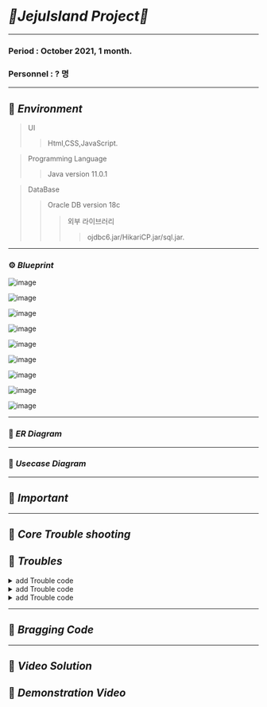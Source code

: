 # _🍊JejuIsland Project🍊_
***
### Period : October 2021,  1 month. 
### Personnel : ? 명  
***
## 📌 _Environment_       
> UI    
> > Html,CSS,JavaScript. 

> Programming Language
> > Java version 11.0.1

> DataBase
> > Oracle DB version 18c
> > > 외부 라이브러리
> > > > ojdbc6.jar/HikariCP.jar/sql.jar. 
***      
### ⚙️ _Blueprint_  

![image](https://user-images.githubusercontent.com/77534863/132796195-458c5d85-8814-4f15-820f-7c68bbfae3ea.png)

![image](https://user-images.githubusercontent.com/77534863/132796313-d93412e3-2284-4b94-b959-83f80307911a.png)

![image](https://user-images.githubusercontent.com/77534863/132796408-3ab66f8a-6a64-440b-a7b3-d69a78c5c469.png)

![image](https://user-images.githubusercontent.com/77534863/132796461-aafd93fd-1d01-44d9-8565-7bf10cea95d9.png)

![image](https://user-images.githubusercontent.com/77534863/132796498-8ec530cb-edba-4df7-82c0-bf34a914af1d.png)

![image](https://user-images.githubusercontent.com/77534863/132796553-6c450e4d-4586-49e0-bb8d-eb376d8a7791.png)

![image](https://user-images.githubusercontent.com/77534863/132796595-c6000ba2-68f1-4c25-8ee4-377778ea5dfe.png)

![image](https://user-images.githubusercontent.com/77534863/132796683-55d80f24-4749-4967-ba92-54d925e67dad.png)

![image](https://user-images.githubusercontent.com/77534863/132796708-a8fd4815-b765-4de4-8dfc-cf5f5291bbee.png)




*** 
### 📌 _ER Diagram_

***   
### 📌 _Usecase Diagram_  
   


   
*** 
## 📌 _Important_


***
## 📌 _Core Trouble shooting_   


## 📝  _Troubles_   
<details>
	<summary> add Trouble code</summary>      
</details> 
<details>
	<summary> add Trouble code</summary>      
</details> 
<details>
	<summary> add Trouble code</summary>      
</details> 

***  

## 🔆 _Bragging Code_    
 
 
*** 

## 📌 _Video Solution_


## 📸 _Demonstration Video_   







